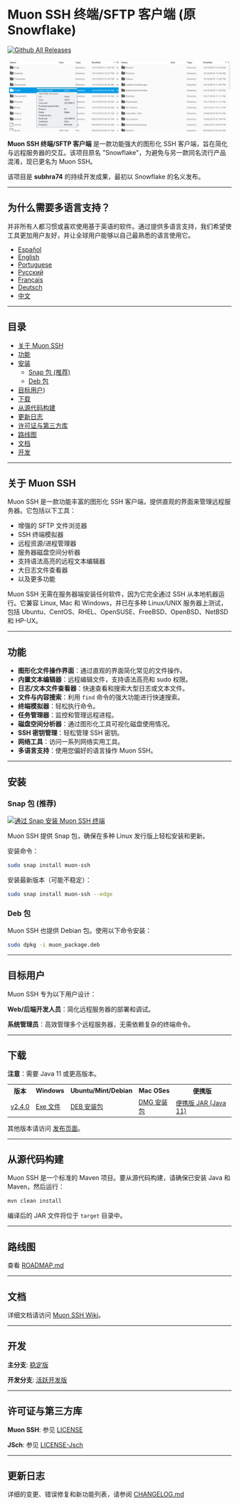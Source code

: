 # Muon SSH 终端/SFTP 客户端 (原 Snowflake)

[![Github All Releases](https://img.shields.io/github/downloads/subhra74/snowflake/total.svg)]()

<div> <img src="https://raw.githubusercontent.com/devlinx9/muonssh-screenshots/master/file-browser/2.png"> </div> 

**Muon SSH 终端/SFTP 客户端** 是一款功能强大的图形化 SSH 客户端，旨在简化与远程服务器的交互。该项目原名 "Snowflake"，为避免与另一款同名流行产品混淆，现已更名为 Muon SSH。

该项目是 **subhra74** 的持续开发成果，最初以 Snowflake 的名义发布。

---

## 为什么需要多语言支持？

并非所有人都习惯或喜欢使用基于英语的软件。通过提供多语言支持，我们希望使工具更加用户友好，并让全球用户能够以自己最熟悉的语言使用它。

- [Español](README_es.md)
- [English](README.md)
- [Portuguese](README_pt.md)
- [Pусский](README_ru.md)
- [Français](README_fr.md)
- [Deutsch](README_de.md)
- [中文](README_zh.md)

---

## 目录
- [关于 Muon SSH](#关于-muon-ssh)
- [功能](#功能)
- [安装](#安装)
  - [Snap 包 (推荐)](#snap-包-推荐)
  - [Deb 包](#deb-包)
- [目标用户](#目标用户))
- [下载](#下载)
- [从源代码构建](#从源代码构建)
- [更新日志](#更新日志)
- [许可证与第三方库](#许可证与第三方库)
- [路线图](#路线图)
- [文档](#文档)
- [开发](#开发)

---

## 关于 Muon SSH
Muon SSH 是一款功能丰富的图形化 SSH 客户端，提供直观的界面来管理远程服务器。它包括以下工具：
- 增强的 SFTP 文件浏览器
- SSH 终端模拟器
- 远程资源/进程管理器
- 服务器磁盘空间分析器
- 支持语法高亮的远程文本编辑器
- 大日志文件查看器
- 以及更多功能

Muon SSH 无需在服务器端安装任何软件，因为它完全通过 SSH 从本地机器运行。它兼容 Linux, Mac 和 Windows，并已在多种 Linux/UNIX 服务器上测试，包括 Ubuntu、CentOS、RHEL、OpenSUSE、FreeBSD、OpenBSD、NetBSD 和 HP-UX。

---

## 功能
- **图形化文件操作界面**：通过直观的界面简化常见的文件操作。
- **内置文本编辑器**：远程编辑文件，支持语法高亮和 sudo 权限。
- **日志/文本文件查看器**：快速查看和搜索大型日志或文本文件。
- **文件与内容搜索**：利用 `find` 命令的强大功能进行快速搜索。
- **终端模拟器**：轻松执行命令。
- **任务管理器**：监控和管理远程进程。
- **磁盘空间分析器**：通过图形化工具可视化磁盘使用情况。
- **SSH 密钥管理**：轻松管理 SSH 密钥。
- **网络工具**：访问一系列网络实用工具。
- **多语言支持**：使用您偏好的语言操作 Muon SSH。

---

## 安装

### Snap 包 (推荐)
[![通过 Snap 安装 Muon SSH 终端](https://snapcraft.io/muon-ssh/badge.svg)](https://snapcraft.io/muon-ssh)

Muon SSH 提供 Snap 包，确保在多种 Linux 发行版上轻松安装和更新。

安装命令：
```sh  
sudo snap install muon-ssh  
```

安装最新版本（可能不稳定）：
```sh  
sudo snap install muon-ssh --edge    
```

### Deb 包
Muon SSH 也提供 Debian 包。使用以下命令安装：
```sh  
sudo dpkg -i muon_package.deb   
```

---

## 目标用户
Muon SSH 专为以下用户设计：

**Web/后端开发人员**：简化远程服务器的部署和调试。

**系统管理员**：高效管理多个远程服务器，无需依赖复杂的终端命令。

---

## 下载
**注意**：需要 Java 11 或更高版本。

<table>
  <tr>
    <th>版本</th>
    <th>Windows</th>
    <th>Ubuntu/Mint/Debian</th>
    <th>Mac OSes</th>
    <th>便携版</th>
  </tr>
  <tr>
    <td>
      <a href="https://github.com/devlinx9/muon-ssh/releases/download/v2.4.0/muonssh_2.4.0.deb">v2.4.0</a>
    </td>
    <td>
      <a href="https://github.com/devlinx9/muon-ssh/releases/download/v2.4.0/muonssh_2.4.0.exe">Exe 文件</a>
    </td>
    <td>
      <a href="https://github.com/devlinx9/muon-ssh/releases/download/v2.4.0/muonssh_2.4.0.deb">DEB 安装包</a>
    </td>
    <td>
      <a href="https://github.com/devlinx9/muon-ssh/releases/download/v2.4.0/muonssh_2.4.0.dmg">DMG 安装包</a>
    </td>
    <td>
      <a href="https://github.com/devlinx9/muon-ssh/releases/download/v2.4.0/muonssh_2.4.0.jar">便携版 JAR (Java 11)</a>
    </td>
  </tr>
</table>

其他版本请访问 <a href="https://github.com/devlinx9/muon-ssh/releases">发布页面</a>。

---

## 从源代码构建
Muon SSH 是一个标准的 Maven 项目。要从源代码构建，请确保已安装 Java 和 Maven，然后运行：
```sh  
mvn clean install  
```

编译后的 JAR 文件将位于 `target` 目录中。

---

## 路线图
查看 [ROADMAP.md](ROADMAP.md)

---

## 文档
详细文档请访问 <a href="https://github.com/devlinx9/muon-ssh/wiki">Muon SSH Wiki</a>。

---

## 开发
**主分支**: <a href="https://github.com/devlinx9/muon-ssh">稳定版</a>

**开发分支**: <a href="https://github.com/devlinx9/muon-ssh/tree/develop">活跃开发版</a>

---

## 许可证与第三方库
**Muon SSH**: 参见 [LICENSE](LICENSE)

**JSch**: 参见 [LICENSE-Jsch](LICENSE-Jsch)

---

## 更新日志
详细的变更、错误修复和新功能列表，请参阅 [CHANGELOG.md](CHANGELOG.md)